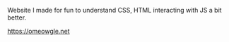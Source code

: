 Website I made for fun to understand CSS, HTML interacting with JS a bit better.

https://omeowgle.net
